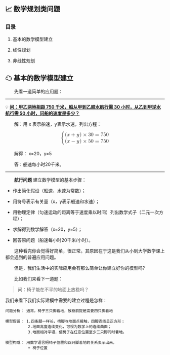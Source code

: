 ## 📈 数学规划类问题

### 目录

1. 基本的数学模型建立

1. 线性规划

1. 非线性规划

## ☁ 基本的数学模型建立

&emsp;&emsp;先看一道简单的应用题：

---

💡 **[问：甲乙两地相距 750 千米，船从甲到乙顺水航行需 30 小时，从乙到甲逆水航行需 50 小时，问船的速度是多少？](#quetion)**

&emsp;&emsp;解：用 x 表示船速，y表示水速，列出方程：

<div align="center">
    <img src="pics/f1.gif" width=150>
</div>

&emsp;&emsp;解得： x=20，y=5

&emsp;&emsp;答：船速每小时20千米。

---

&emsp;&emsp;**航行问题** 建立数学模型的基本步骤：
+ 作出简化假设（船速、水速为常数）；

+ 用符号表示有关量（x，y表示船速和水速）；

+ 用物理定律（匀速运动的距离等于速度乘以时间）列出数学式子（二元一次方程）；

+ 求解得到数学解答（x=20，y=5）；

+ 回答原问题（船速每小时20千米/小时）。

&emsp;&emsp;这种看完你会觉得好简单，很正常。其原因在于这是我们从小到大学数学课上都会遇到的普遍应用问题。

&emsp;&emsp;但是，我们生活中的实际应用会有那么简单让你建立好你的模型吗?

&emsp;&emsp;比如我们来看下一道题：

> 问：椅子能在不平的地面上放稳吗？

我们来看下我们实际建模中需要的建立过程是怎样：

```
问题分析： 通常，椅子三只脚着地，放稳前提是需要四只脚着地

模型假设： 1.四条腿一样长，椅脚与地面点接触，四脚连线呈正方形；
          2.地面高度连续变化，可视为数学上的连续曲面；
          3.地面相对平坦，使椅子在任意位置至少三只脚同时着地。

模型构成： 用数学语言把椅子位置和四只脚着地的关系表示出来。
          + 椅子位置 
```